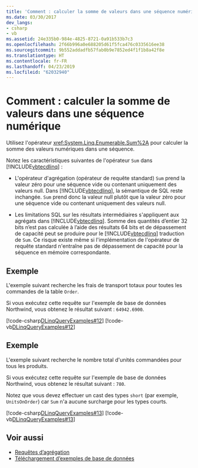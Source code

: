 ```yaml
---
title: 'Comment : calculer la somme de valeurs dans une séquence numérique'
ms.date: 03/30/2017
dev_langs:
- csharp
- vb
ms.assetid: 24e335b0-984e-4825-8721-0a91b533b7c3
ms.openlocfilehash: 2f66b996a0e688205d61f5fca476c0335616ee38
ms.sourcegitcommit: 9b552addadfb57fab0b9e7852ed4f1f1b8a42f8e
ms.translationtype: HT
ms.contentlocale: fr-FR
ms.lasthandoff: 04/23/2019
ms.locfileid: "62032940"
---
```

# <a name="compute-the-sum-of-values-in-a-numeric-sequence"></a>Comment : calculer la somme de valeurs dans une séquence numérique
Utilisez l'opérateur <xref:System.Linq.Enumerable.Sum%2A> pour calculer la somme des valeurs numériques dans une séquence.  
  
 Notez les caractéristiques suivantes de l'opérateur `Sum` dans [!INCLUDE[vbtecdlinq](../../../../../../includes/vbtecdlinq-md.md)] :  
  
- L'opérateur d'agrégation (opérateur de requête standard) `Sum` prend la valeur zéro pour une séquence vide ou contenant uniquement des valeurs null. Dans [!INCLUDE[vbtecdlinq](../../../../../../includes/vbtecdlinq-md.md)], la sémantique de SQL reste inchangée. `Sum` prend donc la valeur null plutôt que la valeur zéro pour une séquence vide ou contenant uniquement des valeurs null.  
  
- Les limitations SQL sur les résultats intermédiaires s'appliquent aux agrégats dans [!INCLUDE[vbtecdlinq](../../../../../../includes/vbtecdlinq-md.md)]. Somme des quantités d’entier 32 bits n’est pas calculée à l’aide des résultats 64 bits et de dépassement de capacité peut se produire pour le [!INCLUDE[vbtecdlinq](../../../../../../includes/vbtecdlinq-md.md)] traduction de `Sum`. Ce risque existe même si l'implémentation de l'opérateur de requête standard n'entraîne pas de dépassement de capacité pour la séquence en mémoire correspondante.  
  
## <a name="example"></a>Exemple  
 L'exemple suivant recherche les frais de transport totaux pour toutes les commandes de la table `Order`.  
  
 Si vous exécutez cette requête sur l'exemple de base de données Northwind, vous obtenez le résultat suivant : `64942.6900`.  
  
 [!code-csharp[DLinqQueryExamples#12](../../../../../../samples/snippets/csharp/VS_Snippets_Data/DLinqQueryExamples/cs/Program.cs#12)]
 [!code-vb[DLinqQueryExamples#12](../../../../../../samples/snippets/visualbasic/VS_Snippets_Data/DLinqQueryExamples/vb/Module1.vb#12)]  
  
## <a name="example"></a>Exemple  
 L'exemple suivant recherche le nombre total d'unités commandées pour tous les produits.  
  
 Si vous exécutez cette requête sur l'exemple de base de données Northwind, vous obtenez le résultat suivant : `780`.  
  
 Notez que vous devez effectuer un cast des types `short` (par exemple, `UnitsOnOrder`) car `Sum` n'a aucune surcharge pour les types courts.  
  
 [!code-csharp[DLinqQueryExamples#13](../../../../../../samples/snippets/csharp/VS_Snippets_Data/DLinqQueryExamples/cs/Program.cs#13)]
 [!code-vb[DLinqQueryExamples#13](../../../../../../samples/snippets/visualbasic/VS_Snippets_Data/DLinqQueryExamples/vb/Module1.vb#13)]  
  
## <a name="see-also"></a>Voir aussi

- [Requêtes d’agrégation](../../../../../../docs/framework/data/adonet/sql/linq/aggregate-queries.md)
- [Téléchargement d’exemples de base de données](../../../../../../docs/framework/data/adonet/sql/linq/downloading-sample-databases.md)
